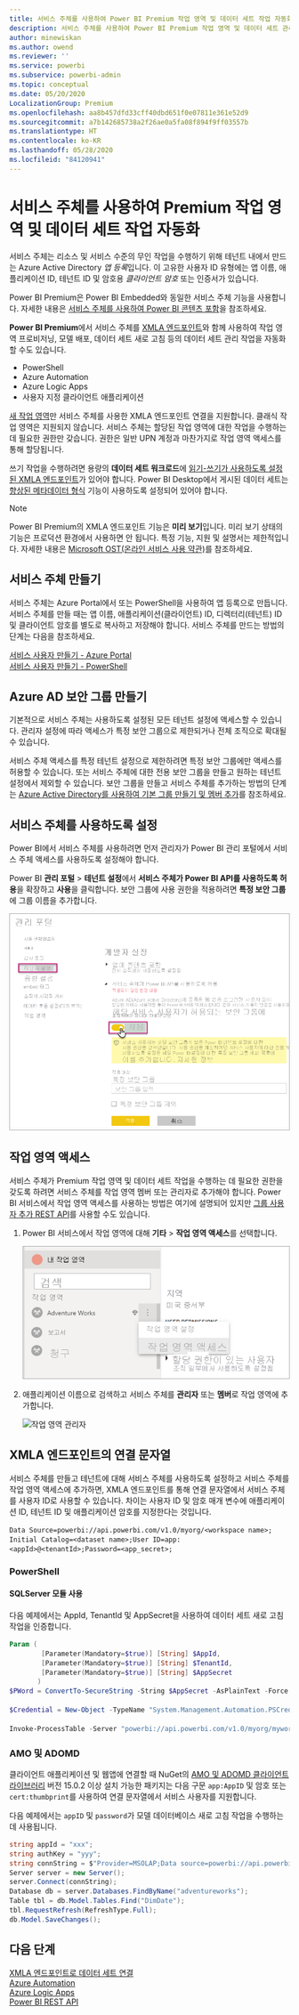 ```yaml
---
title: 서비스 주체를 사용하여 Power BI Premium 작업 영역 및 데이터 세트 작업 자동화 | Microsoft Docs
description: 서비스 주체를 사용하여 Power BI Premium 작업 영역 및 데이터 세트 관리 작업을 자동화하는 방법을 알아봅니다.
author: minewiskan
ms.author: owend
ms.reviewer: ''
ms.service: powerbi
ms.subservice: powerbi-admin
ms.topic: conceptual
ms.date: 05/20/2020
LocalizationGroup: Premium
ms.openlocfilehash: aa8b457dfd33cff40dbd651f0e07811e361e52d9
ms.sourcegitcommit: a7b142685738a2f26ae0a5fa08f894f9ff03557b
ms.translationtype: HT
ms.contentlocale: ko-KR
ms.lasthandoff: 05/28/2020
ms.locfileid: "84120941"
---
```

# <a name="automate-premium-workspace-and-dataset-tasks-with-service-principals"></a>서비스 주체를 사용하여 Premium 작업 영역 및 데이터 세트 작업 자동화

서비스 주체는 리소스 및 서비스 수준의 무인 작업을 수행하기 위해 테넌트 내에서 만드는 Azure Active Directory *앱 등록*입니다. 이 고유한 사용자 ID 유형에는 앱 이름, 애플리케이션 ID, 테넌트 ID 및 암호용 *클라이언트 암호* 또는 인증서가 있습니다.

Power BI Premium은 Power BI Embedded와 동일한 서비스 주체 기능을 사용합니다. 자세한 내용은 [서비스 주체를 사용하여 Power BI 콘텐츠 포함](../developer/embedded/embed-service-principal.md)을 참조하세요.

**Power BI Premium**에서 서비스 주체를 [XMLA 엔드포인트](service-premium-connect-tools.md)와 함께 사용하여 작업 영역 프로비저닝, 모델 배포, 데이터 세트 새로 고침 등의 데이터 세트 관리 작업을 자동화할 수도 있습니다.

- PowerShell
- Azure Automation
- Azure Logic Apps
- 사용자 지정 클라이언트 애플리케이션

[새 작업 영역](../collaborate-share/service-new-workspaces.md)만 서비스 주체를 사용한 XMLA 엔드포인트 연결을 지원합니다. 클래식 작업 영역은 지원되지 않습니다. 서비스 주체는 할당된 작업 영역에 대한 작업을 수행하는 데 필요한 권한만 갖습니다. 권한은 일반 UPN 계정과 마찬가지로 작업 영역 액세스를 통해 할당됩니다.

쓰기 작업을 수행하려면 용량의 **데이터 세트 워크로드**에 [읽기-쓰기가 사용하도록 설정된 XMLA 엔드포인트](service-premium-connect-tools.md#enable-xmla-read-write)가 있어야 합니다. Power BI Desktop에서 게시된 데이터 세트는 [향상된 메타데이터 형식](../connect-data/desktop-enhanced-dataset-metadata.md) 기능이 사용하도록 설정되어 있어야 합니다.

> [!NOTE]
> Power BI Premium의 XMLA 엔드포인트 기능은 **미리 보기**입니다. 미리 보기 상태의 기능은 프로덕션 환경에서 사용하면 안 됩니다. 특정 기능, 지원 및 설명서는 제한적입니다.  자세한 내용은 [Microsoft OST(온라인 서비스 사용 약관)](https://www.microsoft.com/licensing/product-licensing/products?rtc=1)를 참조하세요.

## <a name="create-a-service-principal"></a>서비스 주체 만들기

서비스 주체는 Azure Portal에서 또는 PowerShell을 사용하여 앱 등록으로 만듭니다. 서비스 주체를 만들 때는 앱 이름, 애플리케이션(클라이언트) ID, 디렉터리(테넌트) ID 및 클라이언트 암호를 별도로 복사하고 저장해야 합니다. 서비스 주체를 만드는 방법의 단계는 다음을 참조하세요.

[서비스 사용자 만들기 - Azure Portal](https://docs.microsoft.com/azure/active-directory/develop/howto-create-service-principal-portal)   
[서비스 사용자 만들기 - PowerShell](https://docs.microsoft.com/azure/active-directory/develop/howto-authenticate-service-principal-powershell)

## <a name="create-an-azure-ad-security-group"></a>Azure AD 보안 그룹 만들기

기본적으로 서비스 주체는 사용하도록 설정된 모든 테넌트 설정에 액세스할 수 있습니다. 관리자 설정에 따라 액세스가 특정 보안 그룹으로 제한되거나 전체 조직으로 확대될 수 있습니다.

서비스 주체 액세스를 특정 테넌트 설정으로 제한하려면 특정 보안 그룹에만 액세스를 허용할 수 있습니다. 또는 서비스 주체에 대한 전용 보안 그룹을 만들고 원하는 테넌트 설정에서 제외할 수 있습니다. 보안 그룹을 만들고 서비스 주체를 추가하는 방법의 단계는 [Azure Active Directory를 사용하여 기본 그룹 만들기 및 멤버 추가](https://docs.microsoft.com/azure/active-directory/fundamentals/active-directory-groups-create-azure-portal)를 참조하세요.

## <a name="enable-service-principals"></a>서비스 주체를 사용하도록 설정

Power BI에서 서비스 주체를 사용하려면 먼저 관리자가 Power BI 관리 포털에서 서비스 주체 액세스를 사용하도록 설정해야 합니다.

Power BI **관리 포털** > **테넌트 설정**에서 **서비스 주체가 Power BI API를 사용하도록 허용**을 확장하고 **사용**을 클릭합니다. 보안 그룹에 사용 권한을 적용하려면 **특정 보안 그룹**에 그룹 이름을 추가합니다.

![작업 영역 설정](media/service-premium-service-principal/admin-portal.png)

## <a name="workspace-access"></a>작업 영역 액세스

서비스 주체가 Premium 작업 영역 및 데이터 세트 작업을 수행하는 데 필요한 권한을 갖도록 하려면 서비스 주체를 작업 영역 멤버 또는 관리자로 추가해야 합니다. Power BI 서비스에서 작업 영역 액세스를 사용하는 방법은 여기에 설명되어 있지만 [그룹 사용자 추가 REST API](https://docs.microsoft.com/rest/api/power-bi/groups/addgroupuser)를 사용할 수도 있습니다.

1. Power BI 서비스에서 작업 영역에 대해 **기타** > **작업 영역 액세스**를 선택합니다.

    ![작업 영역 설정](media/service-premium-service-principal/workspace-access.png)

2. 애플리케이션 이름으로 검색하고 서비스 주체를 **관리자** 또는 **멤버**로 작업 영역에 추가합니다.

    ![작업 영역 관리자](media/service-premium-service-principal/add-service-principal-in-the-UI.png)

## <a name="connection-strings-for-the-xmla-endpoint"></a>XMLA 엔드포인트의 연결 문자열

서비스 주체를 만들고 테넌트에 대해 서비스 주체를 사용하도록 설정하고 서비스 주체를 작업 영역 액세스에 추가하면, XMLA 엔드포인트를 통해 연결 문자열에서 서비스 주체를 사용자 ID로 사용할 수 있습니다. 차이는 사용자 ID 및 암호 매개 변수에 애플리케이션 ID, 테넌트 ID 및 애플리케이션 암호를 지정한다는 것입니다.

`Data Source=powerbi://api.powerbi.com/v1.0/myorg/<workspace name>; Initial Catalog=<dataset name>;User ID=app:<appId>@<tenantId>;Password=<app_secret>;`

### <a name="powershell"></a>PowerShell

#### <a name="using-sqlserver-module"></a>SQLServer 모듈 사용

다음 예제에서는 AppId, TenantId 및 AppSecret을 사용하여 데이터 세트 새로 고침 작업을 인증합니다.

```powershell
Param (
        [Parameter(Mandatory=$true)] [String] $AppId,
        [Parameter(Mandatory=$true)] [String] $TenantId,
        [Parameter(Mandatory=$true)] [String] $AppSecret
       )
$PWord = ConvertTo-SecureString -String $AppSecret -AsPlainText -Force

$Credential = New-Object -TypeName "System.Management.Automation.PSCredential" -ArgumentList $AppId, $PWord

Invoke-ProcessTable -Server "powerbi://api.powerbi.com/v1.0/myorg/myworkspace" -TableName "mytable" -DatabaseName "mydataset" -RefreshType "Full" -ServicePrincipal -ApplicationId $AppId -TenantId $TenantId -Credential $Credential
```

### <a name="amo-and-adomd"></a>AMO 및 ADOMD

클라이언트 애플리케이션 및 웹앱에 연결할 때 NuGet의 [AMO 및 ADOMD 클라이언트 라이브러리](https://docs.microsoft.com/azure/analysis-services/analysis-services-data-providers) 버전 15.0.2 이상 설치 가능한 패키지는 다음 구문 `app:AppID` 및 암호 또는 `cert:thumbprint`를 사용하여 연결 문자열에서 서비스 사용자를 지원합니다.

다음 예제에서는 `appID` 및 `password`가 모델 데이터베이스 새로 고침 작업을 수행하는 데 사용됩니다.

```csharp
string appId = "xxx";
string authKey = "yyy";
string connString = $"Provider=MSOLAP;Data source=powerbi://api.powerbi.com/v1.0/<tenant>/<workspacename>;Initial catalog=<datasetname>;User ID=app:{appId};Password={authKey};";
Server server = new Server();
server.Connect(connString);
Database db = server.Databases.FindByName("adventureworks");
Table tbl = db.Model.Tables.Find("DimDate");
tbl.RequestRefresh(RefreshType.Full);
db.Model.SaveChanges();
```

## <a name="next-steps"></a>다음 단계

[XMLA 엔드포인트로 데이터 세트 연결](service-premium-connect-tools.md)  
[Azure Automation](https://docs.microsoft.com/azure/automation)  
[Azure Logic Apps](https://docs.microsoft.com/azure/logic-apps/)  
[Power BI REST API](https://docs.microsoft.com/rest/api/power-bi/)
